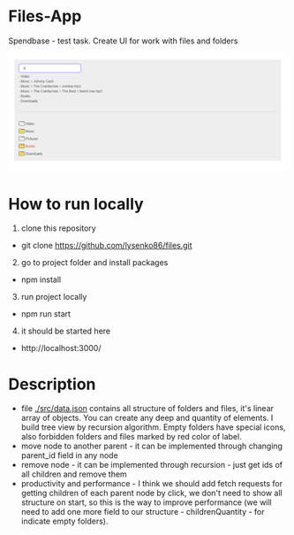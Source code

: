 # Files-App

Spendbase - test task. Create UI for work with files and folders

![Files-App demo image](./public/demo.png)

# How to run locally
1. clone this repository
  - git clone https://github.com/lysenko86/files.git
2. go to project folder and install packages
  - npm install
3. run project locally
  - npm run start
4. it should be started here
  - http://localhost:3000/

# Description
- file [./src/data.json](./src/data.json) contains all structure of folders and files, it's linear array of objects. You can create any deep and quantity of elements. I build tree view by recursion algorithm. Empty folders have special icons, also forbidden folders and files marked by red color of label.
- move node to another parent - it can be implemented through changing parent_id field in any node
- remove node - it can be implemented through recursion - just get ids of all children and remove them
- productivity and performance - I think we should add fetch requests for getting children of each parent node by click, we don't need to show all structure on start, so this is the way to improve performance (we will need to add one more field to our structure - childrenQuantity - for indicate empty folders).
